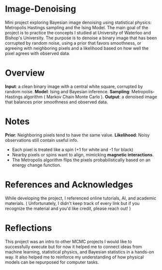 # Image-Denoising
Mini project exploring Bayesian image denoising using statistical physics: Metropolis Hastings sampling and the Ising Model. The main goal of the project is to practice the concepts I studied at University of Waterloo and Bishop's University. The purpose is to denoise a binary image that has been corrupted by random noise, using a prior that favors smoothness, or agreeing with neighboring pixels and a likelihood based on how well the pixel agrees with observed data. 

# Overview
**Input**: a clean binary image with a central white square, corrupted by random noise.
**Model**: Ising and Bayesian inference.
**Sampling**: Metropolis-Hastings algorithm ( Markov Chain Monte Carlo ).
**Output**: a denoised image that balances prior smoothness and observed data.

# Notes
**Prior**: Neighboring pixels tend to have the same value.
**Likelihood**: Noisy observations still contain useful info. 
- Each pixel is treated like a spin (+1 for white and -1 for black)
- Nearby pixels or spins want to align, mimicking **magnetic interactions**.
- The Metropolis algorithm flips the pixels probabilistically based on an energy change function.

# References and Acknowledges
While developing the project, I referenced online tutorials, AI, and academic materials.
( Unfortunately, I didn't keep track of every link but if you recognize the material and you'd like credit, please reach out! ) 

# Reflections
This project was an intro to other MCMC projects I would like to successfully execute but for now it helped me to connect ideas from machine learning, statistical physics, and Bayesian statistics in a hands-on way. It also helped me to reinforce my understanding of how physical models can be repurposed for computer tasks.

